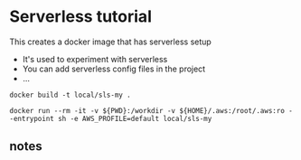 # Serverless tutorial

This creates a docker image that has serverless setup

- It's used to experiment with serverless
- You can add serverless config files in the project
- ...

```
docker build -t local/sls-my .

docker run --rm -it -v ${PWD}:/workdir -v ${HOME}/.aws:/root/.aws:ro --entrypoint sh -e AWS_PROFILE=default local/sls-my
```

## notes


